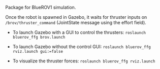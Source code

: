 Package for BlueROV1 simulation.

Once the robot is spawned in Gazebo, it waits for thruster inputs on `/brov/thruster_command` (JointState message using the effort field).

* To launch Gazebo with a GUI to control the thrusters: `roslaunch bluerov_ffg brov.launch`

* To launch Gazebo without the control GUI: `roslaunch bluerov_ffg rviz.launch gui:=false`
 
* To visualize the thruster forces: `roslaunch bluerov_ffg rviz.launch` 

